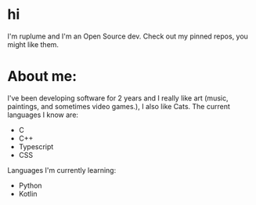 # hi 
 I'm ruplume and I'm an Open Source dev.
 Check out my pinned repos, you might like them.

# About me:
 I've been developing software for 2 years and I really like art (music, paintings, and sometimes video games.), I also like Cats.
 The current languages I know are:
  * C
  * C++
  * Typescript
  * CSS

 Languages I'm currently learning:
  * Python
  * Kotlin
  
